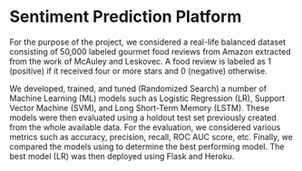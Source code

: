 # Sentiment Prediction Platform

For the purpose of the project, we considered a real-life balanced dataset consisting of 50,000 labeled gourmet food reviews from Amazon extracted from the work of McAuley and Leskovec. A food review is labeled as 1 (positive) if it received four or more stars and 0 (negative) otherwise. 

We developed, trained, and tuned (Randomized Search) a number of Machine Learning (ML) models such as Logistic Regression (LR), Support Vector Machine (SVM), and Long Short-Term Memory (LSTM). These models were then evaluated using a holdout test set previously created from the whole available data. For the evaluation, we considered various metrics such as accuracy, precision, recall, ROC AUC score, etc. Finally, we compared the models using to determine the best performing model. The best model (LR) was then deployed using Flask and Heroku.
